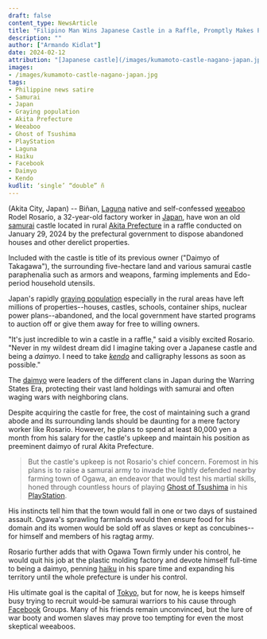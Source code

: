 ```yaml
---
draft: false
content_type: NewsArticle
title: "Filipino Man Wins Japanese Castle in a Raffle, Promptly Makes Plans to Invade Neighboring Town"
description: ""
author: ["Armando Kidlat"]
date: 2024-02-12
attribution: "[Japanese castle](/images/kumamoto-castle-nagano-japan.jpg) photo from [Wikimedia](https://commons.wikimedia.org/wiki/File:Kumamoto_Castle_02n3200.jpg). [Creative Commons](https://creativecommons.org/licenses/by-sa/3.0/deed.en) BY-SA 3.0."
images: 
- /images/kumamoto-castle-nagano-japan.jpg
tags:
- Philippine news satire
- Samurai
- Japan
- Graying population
- Akita Prefecture
- Weeaboo
- Ghost of Tsushima
- PlayStation
- Laguna
- Haiku
- Facebook
- Daimyo
- Kendo
kudlit: ‘single’ “double” ñ
---
```

(Akita City, Japan) -- Biñan, [Laguna](/tags/laguna/) native and self-confessed [weeaboo](/tags/weeaboo/) Rodel Rosario, a 32-year-old factory worker in [Japan](/tags/japan/), have won an old [samurai](/tags/samurai/) castle located in rural [Akita Prefecture](/tags/akita-prefecture/) in a raffle conducted on January 29, 2024 by the prefectural government to dispose abandoned houses and other derelict properties.

Included with the castle is title of its previous owner ("Daimyo of Takagawa"), the surrounding five-hectare land and various samurai castle paraphenalia such as armors and weapons, farming implements and Edo-period household utensils.

Japan's rapidly [graying population](/tags/graying-population/) especially in the rural areas have left millions of properties--houses, castles, schools, container ships, nuclear power plans--abandoned, and the local government have started programs to auction off or give them away for free to willing owners.

"It's just incredible to win a castle in a raffle," said a visibly excited Rosario. "Never in my wildest dream did I imagine taking over a Japanese castle and being a *daimyo*. I need to take *[kendo](/tags/kendo/)* and calligraphy lessons as soon as possible."

The [daimyo](/tags/daimyo/) were leaders of the different clans in Japan during the Warring States Era, protecting their vast land holdings with samurai and often waging wars with neighboring clans.

Despite acquiring the castle for free, the cost of maintaining such a grand abode and its surrounding lands should be daunting for a mere factory worker like Rosario. However, he plans to spend at least 80,000 yen a month from his salary for the castle's upkeep and maintain his position as preeminent daimyo of rural Akita Prefecture.

>But the castle's upkeep is not Rosario's chief concern. Foremost in his plans is to raise a samurai army to invade the lightly defended nearby farming town of Ogawa, an endeavor that would test his martial skills, honed through countless hours of playing [Ghost of Tsushima](/tags/ghost-of-tsushima/) in his [PlayStation](/tags/playstation/).

His instincts tell him that the town would fall in one or two days of sustained assault. Ogawa's sprawling farmlands would then ensure food for his domain and its women would be sold off as slaves or kept as concubines--for himself and members of his ragtag army.

Rosario further adds that with Ogawa Town firmly under his control, he would quit his job at the plastic molding factory and devote himself full-time to being a daimyo, penning [haiku](/tags/haiku/) in his spare time and expanding his territory until the whole prefecture is under his control.

His ultimate goal is the capital of [Tokyo](/tags/tokyo/), but for now, he is keeps himself busy trying to recruit would-be samurai warriors to his cause through [Facebook](/tags/facebook/) Groups. Many of his friends remain unconvinced, but the lure of war booty and women slaves may prove too tempting for even the most skeptical weeaboos.